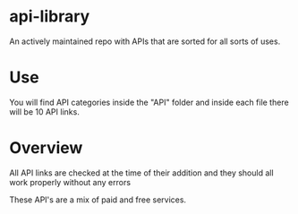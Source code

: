 # api-library

An actively maintained repo with APIs that are sorted for all sorts of uses. 

# Use

You will find API categories inside the "API" folder and inside each file there will be 10 API links. 

# Overview 

All API links are checked at the time of their addition and they should all work properly without any errors 

These API's are a mix of paid and free services. 
